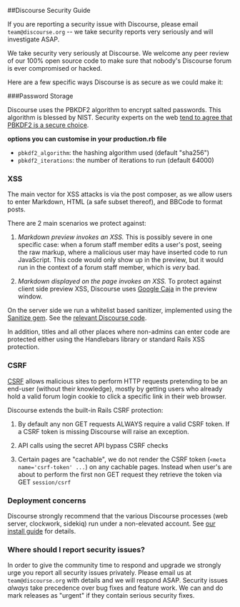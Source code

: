 ##Discourse Security Guide

If you are reporting a security issue with Discourse, please email `team@discourse.org` -- we take security reports very seriously and will investigate ASAP.

We take security very seriously at Discourse. We welcome any peer review of our 100% open source code to make sure that nobody's Discourse forum is ever compromised or hacked. 

Here are a few specific ways Discourse is as secure as we could make it:

###Password Storage

Discourse uses the PBKDF2 algorithm to encrypt salted passwords. This algorithm is blessed by NIST. Security experts on the web [tend to agree that PBKDF2 is a secure choice](http://security.stackexchange.com/questions/4781/do-any-security-experts-recommend-bcrypt-for-password-storage).

**options you can customise in your production.rb file**

- `pbkdf2_algorithm`: the hashing algorithm used (default "sha256")  
- `pbkdf2_iterations`: the number of iterations to run (default 64000)


### XSS

The main vector for XSS attacks is via the post composer, as we allow users to enter Markdown, HTML (a safe subset thereof), and BBCode to format posts.

There are 2 main scenarios we protect against:

1. *Markdown preview invokes an XSS.* This is possibly severe in one specific case: when a forum staff member edits a user's post, seeing the raw markup, where a malicious user may have inserted code to run JavaScript. This code would only show up in the preview, but it would run in the context of a forum staff member, which is *very* bad.

2. *Markdown displayed on the page invokes an XSS.* To protect against client side preview XSS, Discourse uses [Google Caja](https://code.google.com/p/google-caja/) in the preview window.

On the server side we run a whitelist based sanitizer, implemented using the [Sanitize gem](https://github.com/rgrove/sanitize). See the [relevant Discourse code](https://github.com/discourse/discourse/blob/master/lib/pretty_text.rb).  

In addition, titles and all other places where non-admins can enter code are protected either using the Handlebars library or standard Rails XSS protection.

### CSRF

[CSRF](http://en.wikipedia.org/wiki/Cross-site_request_forgery) allows malicious sites to perform HTTP requests pretending to be an end-user (without their knowledge), mostly by getting users who already hold a valid forum login cookie to click a specific link in their web browser.

Discourse extends the built-in Rails CSRF protection:

1. By default any non GET requests ALWAYS require a valid CSRF token. If a CSRF token is missing Discourse will raise an exception.

2. API calls using the secret API bypass CSRF checks

3. Certain pages are "cachable", we do not render the CSRF token (`<meta name='csrf-token' ...`) on any cachable pages. Instead when user's are about to perform the first non GET request they retrieve the token via GET `session/csrf`

### Deployment concerns

Discourse strongly recommend that the various Discourse processes (web server, clockwork, sidekiq) run under a non-elevated account. See [our install guide](https://github.com/discourse/discourse/blob/master/docs/INSTALL-ubuntu.md) for details.

### Where should I report security issues?

In order to give the community time to respond and upgrade we strongly urge you report all security issues privately. Please email us at `team@discourse.org` with details and we will respond ASAP. Security issues *always* take precedence over bug fixes and feature work. We can and do mark releases as "urgent" if they contain serious security fixes.
